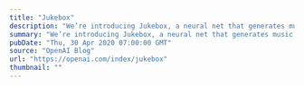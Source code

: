 ```yaml
---
title: "Jukebox"
description: "We’re introducing Jukebox, a neural net that generates music, including rudimentary singing, as raw audio in a variety of genres and artist styles. We’re releasing the model weights and code, along with a tool to explore the generated samples."
summary: "We’re introducing Jukebox, a neural net that generates music, including rudimentary singing, as raw audio in a variety of genres and artist styles. We’re releasing the model weights and code, along with a tool to explore the generated samples."
pubDate: "Thu, 30 Apr 2020 07:00:00 GMT"
source: "OpenAI Blog"
url: "https://openai.com/index/jukebox"
thumbnail: ""
---
```


